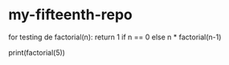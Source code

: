 # my-fifteenth-repo
for testing
de factorial(n):
    return 1 if n == 0 else n * factorial(n-1)

print(factorial(5))
